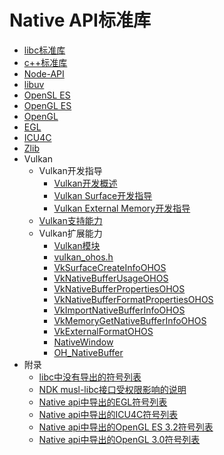 # Native API标准库<!--standard-library-->

- [libc标准库](musl.md)
- [c++标准库](cpp.md)
- [Node-API](napi.md)
- [libuv](libuv.md)
- [OpenSL ES](opensles.md)
- [OpenGL ES](opengles.md)
- [OpenGL](opengl.md)
- [EGL](egl.md)
- [ICU4C](icu4c.md)
- [Zlib](zlib.md)
- Vulkan<!--vulkan-guide-->
  - Vulkan开发指导<!--vulkan-guides-->
    - [Vulkan开发概述](vulkan-overview.md)
    - [Vulkan Surface开发指导](vulkan-guidelines.md)
    - [Vulkan External Memory开发指导](vulkan-oh-external-memory-guidelines.md)
  - [Vulkan支持能力](vulkan.md)
  - Vulkan扩展能力<!--vulkan-extensions-->
    - [Vulkan模块](capi-vulkan.md)
    - [vulkan_ohos.h](capi-vulkan-ohos-h.md)
    - [VkSurfaceCreateInfoOHOS](capi-vulkan-vksurfacecreateinfoohos.md)
    - [VkNativeBufferUsageOHOS](capi-vulkan-vknativebufferusageohos.md)
    - [VkNativeBufferPropertiesOHOS](capi-vulkan-vknativebufferpropertiesohos.md)
    - [VkNativeBufferFormatPropertiesOHOS](capi-vulkan-vknativebufferformatpropertiesohos.md)
    - [VkImportNativeBufferInfoOHOS](capi-vulkan-vkimportnativebufferinfoohos.md)
    - [VkMemoryGetNativeBufferInfoOHOS](capi-vulkan-vkmemorygetnativebufferinfoohos.md)
    - [VkExternalFormatOHOS](capi-vulkan-vkexternalformatohos.md)
    - [NativeWindow](capi-vulkan-nativewindow.md)
    - [OH_NativeBuffer](capi-vulkan-oh-nativebuffer.md)
- 附录<!--appendixes-->
  - [libc中没有导出的符号列表](musl-peculiar-symbol.md)
  - [NDK musl-libc接口受权限影响的说明](guidance-on-ndk-libc-interfaces-affected-by-permissions.md)
  - [Native api中导出的EGL符号列表](egl-symbol.md)
  - [Native api中导出的ICU4C符号列表](icu4c-symbol.md)
  - [Native api中导出的OpenGL ES 3.2符号列表](openglesv3-symbol.md)
  - [Native api中导出的OpenGL 3.0符号列表](opengl-symbol.md)
